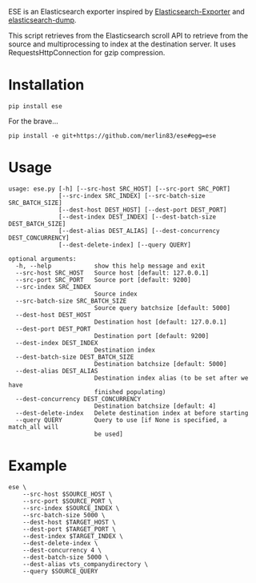 ESE is an Elasticsearch exporter inspired by [Elasticsearch-Exporter](https://github.com/mallocator/Elasticsearch-Exporter) and [elasticsearch-dump](https://github.com/taskrabbit/elasticsearch-dump).

This script retrieves from the Elasticsearch scroll API to retrieve from the source and multiprocessing to index at the destination server. It uses RequestsHttpConnection for gzip compression.

# Installation

```
pip install ese
```

For the brave...

```
pip install -e git+https://github.com/merlin83/ese#egg=ese
```

# Usage
```
usage: ese.py [-h] [--src-host SRC_HOST] [--src-port SRC_PORT]
              [--src-index SRC_INDEX] [--src-batch-size SRC_BATCH_SIZE]
              [--dest-host DEST_HOST] [--dest-port DEST_PORT]
              [--dest-index DEST_INDEX] [--dest-batch-size DEST_BATCH_SIZE]
              [--dest-alias DEST_ALIAS] [--dest-concurrency DEST_CONCURRENCY]
              [--dest-delete-index] [--query QUERY]

optional arguments:
  -h, --help            show this help message and exit
  --src-host SRC_HOST   Source host [default: 127.0.0.1]
  --src-port SRC_PORT   Source port [default: 9200]
  --src-index SRC_INDEX
                        Source index
  --src-batch-size SRC_BATCH_SIZE
                        Source query batchsize [default: 5000]
  --dest-host DEST_HOST
                        Destination host [default: 127.0.0.1]
  --dest-port DEST_PORT
                        Destination port [default: 9200]
  --dest-index DEST_INDEX
                        Destination index
  --dest-batch-size DEST_BATCH_SIZE
                        Destination batchsize [default: 5000]
  --dest-alias DEST_ALIAS
                        Destination index alias (to be set after we have
                        finished populating)
  --dest-concurrency DEST_CONCURRENCY
                        Destination batchsize [default: 4]
  --dest-delete-index   Delete destination index at before starting
  --query QUERY         Query to use [if None is specified, a match_all will
                        be used]
```

# Example
```shell
ese \
    --src-host $SOURCE_HOST \
    --src-port $SOURCE_PORT \
    --src-index $SOURCE_INDEX \
    --src-batch-size 5000 \
    --dest-host $TARGET_HOST \
    --dest-port $TARGET_PORT \
    --dest-index $TARGET_INDEX \
    --dest-delete-index \
    --dest-concurrency 4 \
    --dest-batch-size 5000 \
    --dest-alias vts_companydirectory \
    --query $SOURCE_QUERY
```
